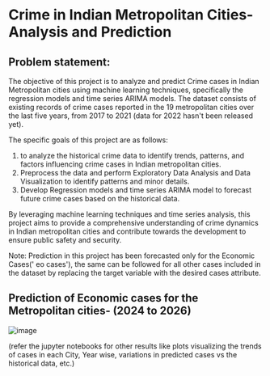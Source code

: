# Crime in Indian Metropolitan Cities- Analysis and Prediction


## Problem statement:

The objective of this project is to analyze and predict Crime cases in Indian Metropolitan cities using machine learning techniques, specifically the regression models and time series ARIMA models. The dataset consists of existing records of crime cases reported in the 19 metropolitan cities over the last five years, from 2017 to 2021 (data for 2022 hasn't been released yet).

The specific goals of this project are as follows:

1. to analyze the historical crime data to identify trends, patterns, and factors influencing crime cases in Indian metropolitan cities. 
2. Preprocess the data and perform Exploratory Data Analysis and Data Visualization to identify patterns and minor details. 
3. Develop Regression models and time series ARIMA model to forecast future crime cases based on the historical data.

By leveraging machine learning techniques and time series analysis, this project aims to provide a comprehensive understanding of crime dynamics in Indian metropolitan cities and contribute towards the development to ensure public safety and security.

Note: Prediction in this project has been forecasted only for the Economic Cases(' eo cases'), the same can be followed for all other cases included in the dataset by replacing the target variable with the desired cases attribute. 

## Prediction of Economic cases for the Metropolitan cities- (2024 to 2026)

![image](https://github.com/rithikabadam/Crime-in-Indian-Metropolitan-Cities-Analysis-and-Prediction/assets/94275810/d7bbad81-8530-467b-8471-7299b263b4cd)

(refer the jupyter notebooks for other results like plots visualizing the trends of cases in each City, Year wise, variations in predicted cases vs the historical data, etc.)


